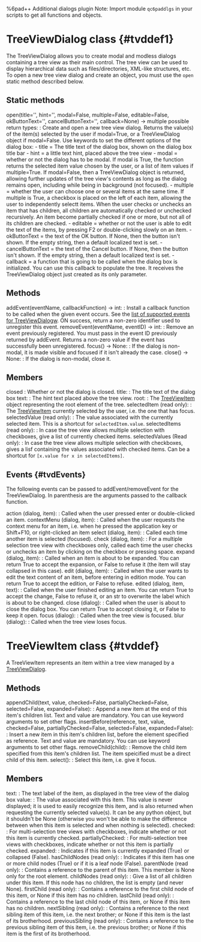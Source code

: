 %6pad++ Additional dialogs plugin
Note: Import module `qc6paddlgs` in your scripts to get all functions and objects.

# TreeViewDialog class {#tvddef1}
The TreeViewDialog allows you to create modal and modless dialogs containing a tree view as their main control.
The tree view can be used to display hierarchical data such as files/directories, XML-like structures, etc.
To open a new tree view dialog and create an object, you must use the `open` static method described below.

## Static methods
open(title='', hint='', modal=False, multiple=False, editable=False, okButtonText='', cancelButtonText='', callback=None) -> multiple possible return types:
:	Create and open a new tree view dialog. Returns the value(s) of the item(s) selected by the user if modal=True, or a TreeViewDialog object if modal=False. Use keywords to set the different options of the dialog box:
	- title = The title text of the dialog box, shown on the dialog box title bar
	- hint = a little text hint, placed above the tree view
	- modal = whether or not the dialog has to be modal. If modal is True, the function returns the selected item value chosen by the user, or a list of item values if multiple=True. If modal=False, then a TreeViewDialog object is returned, allowing further updates of the tree view's contents as long as the dialog remains open, including while being in background (not focused).
	- multiple = whether the user can choose one or several items at the same time. If multiple is True, a checkbox is placed on the left of each item, allowing the user to independently selectt items. When the user checks or unchecks an item that has children, all children are automatically checked or unchecked recursively. An item become partially checked if one or more, but not all of its children are checked.
	- editable = whether or not the user is able to edit the text of the items, by pressing F2 or double-clicking slowly on an item.
	- okButtonText = the text of the OK button. If None, then the button isn't shown. If the empty string, then a default localized text is set.
	- cancelButtonText = the text of the Cancel button. If None, then the button isn't shown. If the empty string, then a default localized text is set.
	- callback = a function that is going to be called when the dialog box is initialized. You can use this callback to populate the tree. It receives the TreeViewDialog object just created as its only parameter.

## Methods
addEvent(eventName, callbackFunction) -> int:
:	Install a callback function to be called when the given event occurs. See the [list of supported events for TreeViewDialogw](#tvdEvents).
	ON success, return a non-zero identifier used to unregister this event.
removeEvent(eventName, eventID) -> int:
:	Remove an event previously registered. You must pass in the event ID previously returned by addEvent. Returns a non-zero value if the event has successfully been unregistered.
focus() -> None:
:	If the dialog is non-modal, it is made visible and focused if it isn't already the case.
close() -> None:
:	If the dialog is non-modal, close it.

## Members
closed
:	Whether or not the dialog is closed.
title:
:	The title text of the dialog box
text:
:	The hint text placed above the tree view.
root:
:	The [TreeViewItem](#tvddef) object representing the root element of the tree.
selectedItem (read only):
:	The [TreeViewItem](#tvddef) currently selected by the user, i.e. the one that has focus.
selectedValue (read only):
:	The value associated with the currently selected item. This is a shortcut for `selectedItem.value`.
selectedItems (read only):
:	In case the tree view allows multiple selection with checkboxes, give a list of currently checked items.
selectedValues (Read only):
:	In case the tree view allows multiple selection with checkboxes, gives a lisf containing the values associated with checked items. Can be a shortcut for `[x.value for x in selectedItems]`.

## Events {#tvdEvents}
The following events can be passed to addEvent/removeEvent for the TreeViewDialog. In parenthesis are the arguments passed to the callback function.

action (dialog, item):
:	Called when the user pressed enter or double-clicked an item.
contextMenu (dialog, item):
:	Called when the user requests the context menu for an item, i.e. when he pressed the application key or Shift+F10, or right-clicked an item
select (dialog, item):
:	Called each time another item is selected (focused).
check (dialog, item):
:	For a multiple selection tree view with checkboxes only, called each time the user checks or unchecks an item by clicking on the checkbox or pressing space.
expand (dialog, item):
:	Called when an item is about to be expanded. You can return True to accept the expansion, or False to refuse it (the item will stay collapsed in this case).
edit (dialog, item):
:	Called when the user wants to edit the text content of an item, before entering in edition mode. You can return True to accept the edition, or False to refuse.
edited (dialog, item, text):
:	Called when the user finished editing an item. You can return True to accept the change, False to refuse it, or an str to overwrite the label which is about to be changed.
close (dialog):
:	Called when the user is about to close the dialog box. You can return True to accept closing it, or False to keep it open.
focus (dialog):
:	Called when the tree view is focused.
blur (dialog):
:	Called when the tree view loses focus.

# TreeViewItem class {#tvddef}
A TreeViewItem represents an item within a tree view managed by a [TreeViewDialog](#tvddef1).

## Methods
appendChild(text, value, checked=False, partiallyChecked=False, selected=False, expanded=False):
:	Append  a new item at the end of this item's children list. Text and value are mandatory. You can use keyword arguments to set other flags.
insertBefore(reference, text, value, checked=False, partiallyChecked=False, selected=False, expanded=False):
:	Insert a new item in this item's children list, before the element specified as reference. Text and value are mandatory. You can use keyword arguments to set other flags.
removeChild(child):
:	Remove the child item specified from this item's children list. The item speicified must be a direct child of this item.
select():
:	Select this item, i.e. give it focus.

## Members
text:
:	The text label of the item, as displayed in the tree view of the dialog box
value:
:	The value associated with this item. This value is never displayed; it is used to easily recognize this item, and is also returned when requesting the currently selected value(s). It can be any python object, but it shouldn't be None (otherwise you won't be able to make the difference between when this item is selected and when nothing is selected).
checked:
:	For multi-selection tree views with checkboxes, indicate whether or not this item is currently checked.
partiallyChecked:
:	For multi-selection tree views with checkboxes, indicate whether or not this item is partially checked. 
expanded:
:	Indicates if this item is currently expanded (True) or collapsed (False).
hasChildNodes (read only):
:	Indicates if this item has one or more child nodes (True) or if it is a leaf node (False).
parentNode (read only):
:	Contains a reference to the parent of this item. This member is None only for the root element.
childNodes (read only):
:	Give a list of all children under this item. If this node has no children, the list is empty (and never None).
firstChild (read only):
:	Contains a reference to the first child node of this item, or None if this item has no children.
lastChild (read only):
:	Contains a reference to the last child node of this item, or None if this item has no children.
nextSibling (read only):
:	Contains a reference to the next sibling item of this item, i.e. the next brother; or None if this item is the last of its brotherhood.
previousSibling (read only):
:	Contains a reference to the previous sibling item of this item, i.e. the previous brother; or None if this item is the first of its brotherhood.
